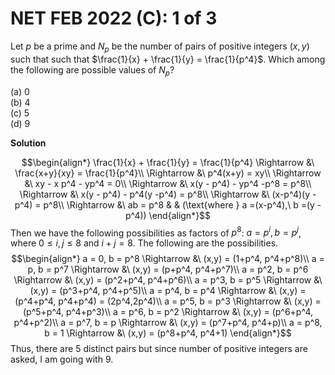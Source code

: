 # **NET FEB 2022 (C): 1 of 3** 

Let $p$ be a prime and $N_p$ be the number of
pairs of positive integers $(x,y)$ such that such that
$\frac{1}{x} + \frac{1}{y} = \frac{1}{p^4}$. Which among the following
are possible values of $N_p$?

(a) $0$<br>
(b) $4$<br>
(c) $5$<br>
(d) $9$<br>

**Solution**

$$\begin{align*}
\frac{1}{x} + \frac{1}{y} = \frac{1}{p^4} \Rightarrow &\ \frac{x+y}{xy} = \frac{1}{p^4}\\
\Rightarrow &\ p^4(x+y) = xy\\
\Rightarrow &\ xy - x p^4 - yp^4  = 0\\
\Rightarrow &\ x(y - p^4) - yp^4 -p^8  = p^8\\
\Rightarrow &\ x(y - p^4) - p^4(y -p^4)  = p^8\\
\Rightarrow &\ (x-p^4)(y - p^4) = p^8\\
\Rightarrow &\ ab = p^8 & & (\text{where } a =(x-p^4),\ b =(y - p^4))
\end{align*}$$ 
Then we have the following possibilities as factors of
$p^8$: $a = p^i, b = p^j$, where $0 \le i, j \le 8$ and $i+j = 8$. The
following are the possibilities. 
$$\begin{align*}
a = 0, b = p^8 \Rightarrow &\ (x,y) = (1+p^4, p^4+p^8)\\
a = p, b = p^7 \Rightarrow &\ (x,y) = (p+p^4, p^4+p^7)\\
a = p^2, b = p^6 \Rightarrow &\ (x,y) = (p^2+p^4, p^4+p^6)\\
a = p^3, b = p^5 \Rightarrow &\ (x,y) = (p^3+p^4, p^4+p^5)\\
a = p^4, b = p^4 \Rightarrow &\ (x,y) = (p^4+p^4, p^4+p^4) = (2p^4,2p^4)\\
a = p^5, b = p^3 \Rightarrow &\ (x,y) = (p^5+p^4, p^4+p^3)\\
a = p^6, b = p^2 \Rightarrow &\ (x,y) = (p^6+p^4, p^4+p^2)\\
a = p^7, b = p \Rightarrow &\ (x,y) = (p^7+p^4, p^4+p)\\
a = p^8, b = 1 \Rightarrow &\ (x,y) = (p^8+p^4, p^4+1)
\end{align*}$$ 
Thus, there are $5$ distinct pairs but since number of
positive integers are asked, I am going with $9$.


